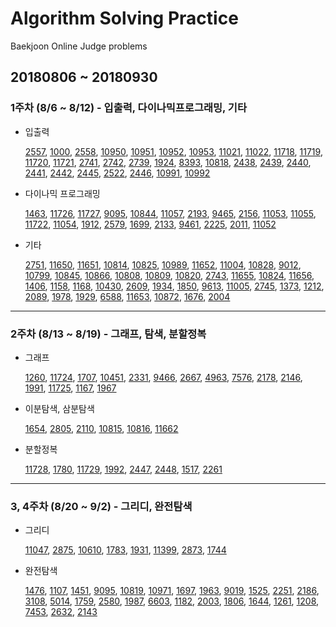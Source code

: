 # Algorithm Solving Practice
Baekjoon Online Judge problems

## 20180806 ~ 20180930
### 1주차 (8/6 ~ 8/12) - 입출력, 다이나믹프로그래밍, 기타
* 입출력

	[2557](https://www.acmicpc.net/problem/2557), [1000](https://www.acmicpc.net/problem/1000), [2558](https://www.acmicpc.net/problem/2558), [10950](https://www.acmicpc.net/problem/10950), [10951](https://www.acmicpc.net/problem/10951), [10952](https://www.acmicpc.net/problem/10952), [10953](https://www.acmicpc.net/problem/10953), [11021](https://www.acmicpc.net/problem/11021), [11022](https://www.acmicpc.net/problem/11022), [11718](https://www.acmicpc.net/problem/11718), [11719](https://www.acmicpc.net/problem/11719), [11720](https://www.acmicpc.net/problem/11720), [11721](https://www.acmicpc.net/problem/11721), [2741](https://www.acmicpc.net/problem/2741), [2742](https://www.acmicpc.net/problem/2742), [2739](https://www.acmicpc.net/problem/2739), [1924](https://www.acmicpc.net/problem/1924), [8393](https://www.acmicpc.net/problem/8393), [10818](https://www.acmicpc.net/problem/10818), [2438](https://www.acmicpc.net/problem/2438), [2439](https://www.acmicpc.net/problem/2439), [2440](https://www.acmicpc.net/problem/2440), [2441](https://www.acmicpc.net/problem/2441), [2442](https://www.acmicpc.net/problem/2442), [2445](https://www.acmicpc.net/problem/2445), [2522](https://www.acmicpc.net/problem/2522), [2446](https://www.acmicpc.net/problem/2446), [10991](https://www.acmicpc.net/problem/10991), [10992](https://www.acmicpc.net/problem/10992)

* 다이나믹 프로그래밍

	[1463](https://www.acmicpc.net/problem/1463), [11726](https://www.acmicpc.net/problem/11726), [11727](https://www.acmicpc.net/problem/11727), [9095](https://www.acmicpc.net/problem/9095), [10844](https://www.acmicpc.net/problem/10844), [11057](https://www.acmicpc.net/problem/11057), [2193](https://www.acmicpc.net/problem/2193), [9465](https://www.acmicpc.net/problem/9465), [2156](https://www.acmicpc.net/problem/2156), [11053](https://www.acmicpc.net/problem/11053), [11055](https://www.acmicpc.net/problem/11055), [11722](https://www.acmicpc.net/problem/11722), [11054](https://www.acmicpc.net/problem/11054), [1912](https://www.acmicpc.net/problem/1912), [2579](https://www.acmicpc.net/problem/2579), [1699](https://www.acmicpc.net/problem/1699), [2133](https://www.acmicpc.net/problem/2133), [9461](https://www.acmicpc.net/problem/9461), [2225](https://www.acmicpc.net/problem/2225), [2011](https://www.acmicpc.net/problem/2011), [11052](https://www.acmicpc.net/problem/11052)

* 기타

	[2751](https://www.acmicpc.net/problem/2751), [11650](https://www.acmicpc.net/problem/11650), [11651](https://www.acmicpc.net/problem/11651), [10814](https://www.acmicpc.net/problem/10814), [10825](https://www.acmicpc.net/problem/10825), [10989](https://www.acmicpc.net/problem/10989), [11652](https://www.acmicpc.net/problem/11652), [11004](https://www.acmicpc.net/problem/11004), [10828](https://www.acmicpc.net/problem/10828), [9012](https://www.acmicpc.net/problem/9012), [10799](https://www.acmicpc.net/problem/10799), [10845](https://www.acmicpc.net/problem/10845), [10866](https://www.acmicpc.net/problem/10866), [10808](https://www.acmicpc.net/problem/10808), [10809](https://www.acmicpc.net/problem/10809), [10820](https://www.acmicpc.net/problem/10820), [2743](https://www.acmicpc.net/problem/2743), [11655](https://www.acmicpc.net/problem/11655), [10824](https://www.acmicpc.net/problem/10824), [11656](https://www.acmicpc.net/problem/11656), [1406](https://www.acmicpc.net/problem/1406), [1158](https://www.acmicpc.net/problem/1158), [1168](https://www.acmicpc.net/problem/1168), [10430](https://www.acmicpc.net/problem/10430), [2609](https://www.acmicpc.net/problem/2609), [1934](https://www.acmicpc.net/problem/1934), [1850](https://www.acmicpc.net/problem/1850), [9613](https://www.acmicpc.net/problem/9613), [11005](https://www.acmicpc.net/problem/11005), [2745](https://www.acmicpc.net/problem/2745), [1373](https://www.acmicpc.net/problem/1373), [1212](https://www.acmicpc.net/problem/1212), [2089](https://www.acmicpc.net/problem/2089), [1978](https://www.acmicpc.net/problem/1978), [1929](https://www.acmicpc.net/problem/1929), [6588](https://www.acmicpc.net/problem/6588), [11653](https://www.acmicpc.net/problem/11653), [10872](https://www.acmicpc.net/problem/10872), [1676](https://www.acmicpc.net/problem/1676), [2004](https://www.acmicpc.net/problem/2004)

----------
### 2주차 (8/13 ~ 8/19) - 그래프, 탐색, 분할정복

* 그래프

	[1260](https://www.acmicpc.net/problem/1260), [11724](https://www.acmicpc.net/problem/11724), [1707](https://www.acmicpc.net/problem/1707), [10451](https://www.acmicpc.net/problem/10451), [2331](https://www.acmicpc.net/problem/2331), [9466](https://www.acmicpc.net/problem/9466), [2667](https://www.acmicpc.net/problem/2667), [4963](https://www.acmicpc.net/problem/4963), [7576](https://www.acmicpc.net/problem/7576), [2178](https://www.acmicpc.net/problem/2178), [2146](https://www.acmicpc.net/problem/2146), [1991](https://www.acmicpc.net/problem/1991), [11725](https://www.acmicpc.net/problem/11725), [1167](https://www.acmicpc.net/problem/1167), [1967](https://www.acmicpc.net/problem/1967)

* 이분탐색, 삼분탐색

	[1654](https://www.acmicpc.net/problem/1654), [2805](https://www.acmicpc.net/problem/2805), [2110](https://www.acmicpc.net/problem/2110), [10815](https://www.acmicpc.net/problem/10815), [10816](https://www.acmicpc.net/problem/10816), [11662](https://www.acmicpc.net/problem/11662)

* 분할정복

	[11728](https://www.acmicpc.net/problem/11728), [1780](https://www.acmicpc.net/problem/1780), [11729](https://www.acmicpc.net/problem/11729), [1992](https://www.acmicpc.net/problem/1992), [2447](https://www.acmicpc.net/problem/2447), [2448](https://www.acmicpc.net/problem/2448), [1517](https://www.acmicpc.net/problem/1517), [2261](https://www.acmicpc.net/problem/2261)

----------
### 3, 4주차 (8/20 ~ 9/2) - 그리디, 완전탐색

* 그리디

	[11047](https://www.acmicpc.net/problem/11047), [2875](https://www.acmicpc.net/problem/2875), [10610](https://www.acmicpc.net/problem/10610), [1783](https://www.acmicpc.net/problem/1783), [1931](https://www.acmicpc.net/problem/1931), [11399](https://www.acmicpc.net/problem/11399), [2873](https://www.acmicpc.net/problem/2873), [1744](https://www.acmicpc.net/problem/1744)

* 완전탐색

	[1476](https://www.acmicpc.net/problem/1476), [1107](https://www.acmicpc.net/problem/1107), [1451](https://www.acmicpc.net/problem/1451), [9095](https://www.acmicpc.net/problem/9095), [10819](https://www.acmicpc.net/problem/10819), [10971](https://www.acmicpc.net/problem/10971), [1697](https://www.acmicpc.net/problem/1697), [1963](https://www.acmicpc.net/problem/1963), [9019](https://www.acmicpc.net/problem/9019), [1525](https://www.acmicpc.net/problem/1525), [2251](https://www.acmicpc.net/problem/2251), [2186](https://www.acmicpc.net/problem/2186), [3108](https://www.acmicpc.net/problem/3108), [5014](https://www.acmicpc.net/problem/5014), [1759](https://www.acmicpc.net/problem/1759), [2580](https://www.acmicpc.net/problem/2580), [1987](https://www.acmicpc.net/problem/1987), [6603](https://www.acmicpc.net/problem/6603), [1182](https://www.acmicpc.net/problem/1182), [2003](https://www.acmicpc.net/problem/2003), [1806](https://www.acmicpc.net/problem/1806), [1644](https://www.acmicpc.net/problem/1644), [1261](https://www.acmicpc.net/problem/1261), [1208](https://www.acmicpc.net/problem/1208), [7453](https://www.acmicpc.net/problem/7453), [2632](https://www.acmicpc.net/problem/2632), [2143](https://www.acmicpc.net/problem/2143)
